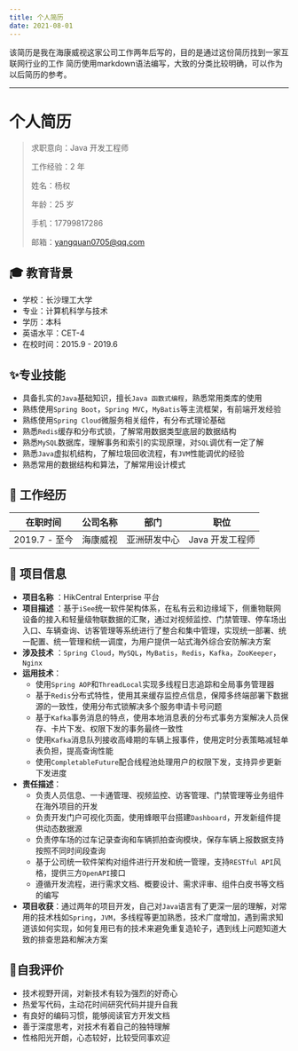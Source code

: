 ```yaml
---
title: 个人简历
date: 2021-08-01
---
```


该简历是我在海康威视这家公司工作两年后写的，目的是通过这份简历找到一家互联网行业的工作
简历使用markdown语法编写，大致的分类比较明确，可以作为以后简历的参考。

---
# 个人简历

> 求职意向：Java 开发工程师
>
> 工作经验：2 年
>
> 姓名：杨权
>
> 年龄：25 岁
>
> 手机：17799817286
>
> 邮箱：yangquan0705@qq.com

## :mortar_board: 教育背景

- 学校：长沙理工大学
- 专业：计算机科学与技术
- 学历：本科
- 英语水平：CET-4
- 在校时间：2015.9 - 2019.6

## :sparkles:专业技能

- 具备扎实的`Java`基础知识，擅长`Java 函数式编程`，熟悉常用类库的使用
- 熟练使用`Spring Boot`，`Spring MVC`，`MyBatis`等主流框架，有前端开发经验
- 熟练使用`Spring Cloud`微服务相关组件，有分布式理论基础
- 熟悉`Redis`缓存和分布式锁，了解常用数据类型底层的数据结构
- 熟悉`MySQL`数据库，理解事务和索引的实现原理，对`SQL`调优有一定了解
- 熟悉`Java`虚拟机结构，了解垃圾回收流程，有`JVM`性能调优的经验
- 熟悉常用的数据结构和算法，了解常用设计模式

## :briefcase: 工作经历

| 在职时间    | 公司名称 | 部门                   | 职位            |
| ----------- | -------- | ---------------------- | --------------- |
| 2019.7 - 至今 | 海康威视 | 亚洲研发中心 | Java 开发工程师 |

## :page_facing_up: 项目信息

- **项目名称** ：HikCentral Enterprise 平台
- **项目描述** ：基于`iSee`统一软件架构体系，在私有云和边缘域下，侧重物联网设备的接入和轻量级物联数据的汇聚，通过对视频监控、门禁管理、停车场出入口、车辆查询、访客管理等系统进行了整合和集中管理，实现统一部署、统一配置、统一管理和统一调度，为用户提供一站式海外综合安防解决方案
- **涉及技术** ：`Spring Cloud`，`MySQL`，`MyBatis`，`Redis`，`Kafka`，`ZooKeeper`，`Nginx`
- **运用技术**：
  - 使用`Spring AOP`和`ThreadLocal`实现多线程日志追踪和全局事务管理器
  - 基于`Redis`分布式特性，使用其来缓存监控点信息，保障多终端部署下数据源的一致性，使用分布式锁解决多个服务申请卡号问题
  - 基于`Kafka`事务消息的特点，使用本地消息表的分布式事务方案解决人员保存、卡片下发、权限下发的事务最终一致性
  - 使用`Kafka`消息队列接收高峰期的车辆上报事件，使用定时分表策略减轻单表负担，提高查询性能
  - 使用`CompletableFuture`配合线程池处理用户的权限下发，支持异步更新下发进度
- **责任描述**：
  - 负责人员信息、一卡通管理、视频监控、访客管理、门禁管理等业务组件在海外项目的开发
  - 负责开发门户可视化页面，使用蜂眼平台搭建`Dashboard`，开发新组件提供动态数据源
  - 负责停车场的过车记录查询和车辆抓拍查询模块，保存车辆上报数据支持按照不同时间段查询
  - 基于公司统一软件架构对组件进行开发和统一管理，支持`RESTful API`风格，提供三方`OpenAPI`接口
  - 遵循开发流程，进行需求文档、概要设计、需求评审、组件白皮书等文档的编写
- **项目收获**：通过两年的项目开发，自己对`Java`语言有了更深一层的理解，对常用的技术栈如`Spring`，`JVM`，多线程等更加熟悉，技术广度增加，遇到需求知道该如何实现，如何复用已有的技术来避免重复造轮子，遇到线上问题知道大致的排查思路和解决方案

## :cookie:自我评价

- 技术视野开阔，对新技术有较为强烈的好奇心
- 热爱写代码，主动花时间研究代码并提升自我
- 有良好的编码习惯，能够阅读官方开发文档
- 善于深度思考，对技术有着自己的独特理解
- 性格阳光开朗，心态较好，比较受同事欢迎


